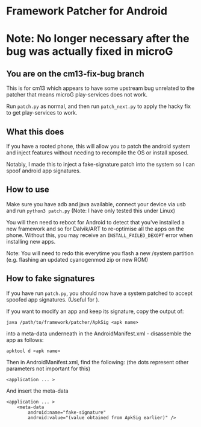 # Framework Patcher for Android

# Note: No longer necessary after the bug was actually fixed in microG

## You are on the cm13-fix-bug branch
This is for cm13 which appears to have some upstream bug unrelated to the patcher that means microG play-services does not work.

Run `patch.py` as normal, and then run `patch_next.py` to apply the hacky fix to get play-services to work.

## What this does
If you have a rooted phone, this will allow you to patch the android system and inject features without needing to recompile the OS or install xposed.

Notably, I made this to inject a fake-signature patch into the system so I can spoof android app signatures.

## How to use
Make sure you have adb and java available, connect your device via usb and run `python3 patch.py` (Note: I have only tested this under Linux)

You will then need to reboot for Android to detect that you've installed a new framework and so for Dalvik/ART to re-optimise all the apps on the phone. Without this, you may receive an `INSTALL_FAILED_DEXOPT` error when installing new apps.

Note: You will need to redo this everytime you flash a new /system partition (e.g. flashing an updated cyanogenmod zip or new ROM)

## How to fake signatures
If you have run `patch.py`, you should now have a system patched to accept spoofed app signatures. (Useful for ).

If you want to modify an app and keep its signature, copy the output of:

```
java /path/to/framework/patcher/ApkSig <apk name>
```

into a meta-data underneath <application> in the AndroidManifest.xml - disassemble the app as follows:

```
apktool d <apk name>
```

Then in AndroidManifest.xml, find the following: (the dots represent other parameters not important for this)

```
<application ... >
```

And insert the meta-data

```
<application ... >
    <meta-data
        android:name="fake-signature"
        android:value="(value obtained from ApkSig earlier)" />
```

